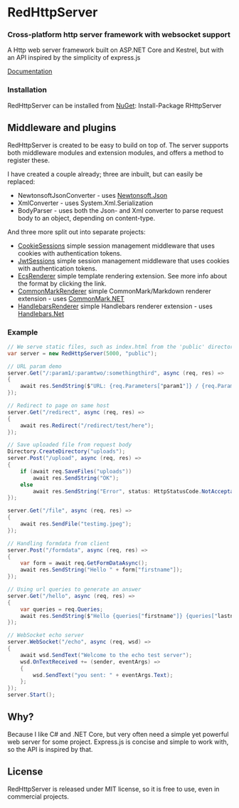 # RedHttpServer
### Cross-platform http server framework with websocket support

A Http web server framework built on ASP.NET Core and Kestrel, but with an API inspired by the simplicity of express.js

[Documentation](https://rosenbjerg.dk/red/docs)

### Installation
RedHttpServer can be installed from [NuGet](https://www.nuget.org/packages/RHttpServer/): Install-Package RHttpServer

## Middleware and plugins
RedHttpServer is created to be easy to build on top of. 
The server supports both middleware modules and extension modules, and offers a method to register these. 

I have created a couple already; three are inbuilt, but can easily be replaced:

* NewtonsoftJsonConverter - uses [Newtonsoft.Json](https://github.com/JamesNK/Newtonsoft.Json)
* XmlConverter - uses System.Xml.Serialization
* BodyParser - uses both the Json- and Xml converter to parse request body to an object, depending on content-type.

And three more split out into separate projects:
- [CookieSessions](https://github.com/rosenbjerg/Red.CookieSessions) simple session management middleware that uses cookies with authentication tokens.
- [JwtSessions](https://github.com/rosenbjerg/Red.JwtSessions) simple session management middleware that uses cookies with authentication tokens.
- [EcsRenderer](https://github.com/rosenbjerg/Red.EcsRenderer) simple template rendering extension. See more info about the format by clicking the link.
- [CommonMarkRenderer](https://github.com/rosenbjerg/Red.CommonMarkRenderer) simple CommonMark/Markdown renderer extension - uses [CommonMark.NET](https://github.com/Knagis/CommonMark.NET)
- [HandlebarsRenderer](https://github.com/rosenbjerg/Red.HandlebarsRenderer) simple Handlebars renderer extension - uses [Handlebars.Net](https://github.com/rexm/Handlebars.Net)


### Example
```csharp
// We serve static files, such as index.html from the 'public' directory
var server = new RedHttpServer(5000, "public");

// URL param demo
server.Get("/:param1/:paramtwo/:somethingthird", async (req, res) =>
{
	await res.SendString($"URL: {req.Parameters["param1"]} / {req.Parameters["paramtwo"]} / {req.Parameters["somethingthird"]}");
});

// Redirect to page on same host
server.Get("/redirect", async (req, res) =>
{
	await res.Redirect("/redirect/test/here");
});

// Save uploaded file from request body 
Directory.CreateDirectory("uploads");
server.Post("/upload", async (req, res) =>
{
	if (await req.SaveFiles("uploads"))
		await res.SendString("OK");
	else
		await res.SendString("Error", status: HttpStatusCode.NotAcceptable);
});

server.Get("/file", async (req, res) =>
{
	await res.SendFile("testimg.jpeg");
});

// Handling formdata from client
server.Post("/formdata", async (req, res) =>
{
	var form = await req.GetFormDataAsync();
	await res.SendString("Hello " + form["firstname"]);
});

// Using url queries to generate an answer
server.Get("/hello", async (req, res) =>
{
	var queries = req.Queries;
	await res.SendString($"Hello {queries["firstname"]} {queries["lastname"]}, have a nice day");
});

// WebSocket echo server
server.WebSocket("/echo", async (req, wsd) =>
{
	await wsd.SendText("Welcome to the echo test server");
	wsd.OnTextReceived += (sender, eventArgs) =>
	{
		wsd.SendText("you sent: " + eventArgs.Text);
	};
});
server.Start();
```

## Why?
Because I like C# and .NET Core, but very often need a simple yet powerful web server for some project. Express.js is concise and simple to work with, so the API is inspired by that.

## License
RedHttpServer is released under MIT license, so it is free to use, even in commercial projects.
